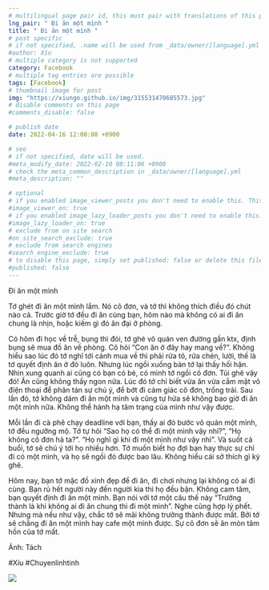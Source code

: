```yaml
---
# multilingual page pair id, this must pair with translations of this page. (This name must be unique)
lng_pair: " Đi ăn một mình "
title: " Đi ăn một mình "
# post specific
# if not specified, .name will be used from _data/owner/[language].yml
#author: Xíu
# multiple category is not supported
category: Facebook
# multiple tag entries are possible
tags: [Facebook]
# thumbnail image for post
img: "https://xiungo.github.io/img/315531470685573.jpg"
# disable comments on this page
#comments_disable: false

# publish date
date: 2022-04-16 12:00:08 +0900

# seo
# if not specified, date will be used.
#meta_modify_date: 2022-02-10 08:11:06 +0900
# check the meta_common_description in _data/owner/[language].yml
#meta_description: ""

# optional
# if you enabled image_viewer_posts you don't need to enable this. This is only if image_viewer_posts = false
#image_viewer_on: true
# if you enabled image_lazy_loader_posts you don't need to enable this. This is only if image_lazy_loader_posts = false
#image_lazy_loader_on: true
# exclude from on site search
#on_site_search_exclude: true
# exclude from search engines
#search_engine_exclude: true
# to disable this page, simply set published: false or delete this file
#published: false
---
```


<!-- outline-start -->

Đi ăn một mình

Tớ ghét đi ăn một mình lắm. Nó cô đơn, và tớ thì không thích điều đó chút nào cả. Trước giờ tớ đều đi ăn cùng bạn, hôm nào mà không có ai đi ăn chung là nhịn, hoặc kiếm gì đó ăn đại ở phòng.

Có hôm đi học về trễ, bụng thì đói, tớ ghé vô quán ven đường gần ktx, định bụng sẽ mua đồ ăn về phòng. Cô hỏi “Con ăn ở đây hay mang về?”. Không hiểu sao lúc đó tớ nghĩ tới cảnh mua về thì phải rửa tô, rửa chén, lười, thế là tớ quyết định ăn ở đó luôn. Nhưng lúc ngồi xuống bàn tớ lại thấy hối hận. Nhìn xung quanh ai cũng có bạn có bè, có mình tớ ngồi cô đơn. Tủi ghê vậy đó! Ăn cũng không thấy ngon nữa. Lúc đó tớ chỉ biết vừa ăn vừa cắm mặt vô điện thoại để phân tán sự chú ý, để bớt đi cảm giác cô đơn, trống trải. Sau lần đó, tớ không dám đi ăn một mình và cũng tự hứa sẽ không bao giờ đi ăn một mình nữa. Không thể hành hạ tâm trạng của mình như vậy được.

Mỗi lần đi cà phê chạy deadline với bạn, thấy ai đó bước vô quán một mình, tớ đều ngưỡng mộ. Tớ tự hỏi “Sao họ có thể đi một mình vậy nhỉ?”, “Họ không cô đơn hả ta?”. “Họ nghĩ gì khi đi một mình như vậy nhỉ”. Và suốt cả buổi, tớ sẽ chú ý tới họ nhiều hơn. Tớ muốn biết họ đợi bạn hay thực sự chỉ đi có một mình, và họ sẽ ngồi đó được bao lâu. Không hiểu cái sở thích gì kỳ ghê.

Hôm nay, bạn tớ mặc đồ xinh đẹp để đi ăn, đi chơi nhưng lại không có ai đi cùng. Bạn rủ hết người này đến người kia thì họ đều bận. Không cam tâm, bạn quyết định đi ăn một mình. Bạn nói với tớ một câu thế này “Trưởng thành là khi không ai đi ăn chung thì đi một mình”. Nghe cũng hợp lý phết. Nhưng mà nếu như vậy, chắc tớ sẽ mãi không trưởng thành được mất. Bởi tớ sẽ chẳng đi ăn một mình hay cafe một mình được. Sự cô đơn sẽ ăn mòn tâm hồn của tớ mất.

Ảnh: Tách

#Xíu
#Chuyenlinhtinh

<!-- outline-end -->

<img src= "https://xiungo.github.io/img/315531470685573.jpg">